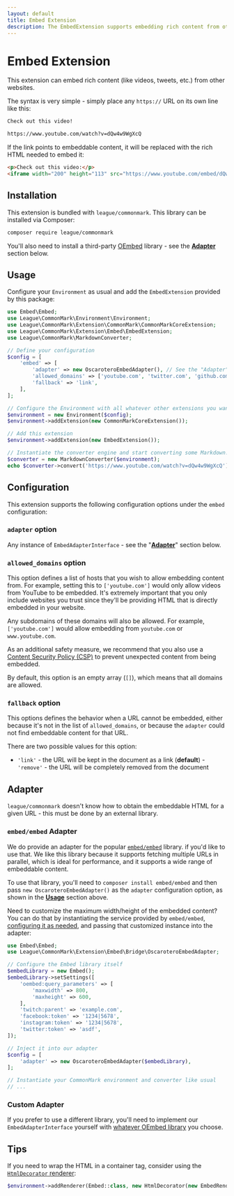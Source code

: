 ```yaml
---
layout: default
title: Embed Extension
description: The EmbedExtension supports embedding rich content from other websites.
---
```


# Embed Extension

This extension can embed rich content (like videos, tweets, etc.) from other websites.

The syntax is very simple - simply place any `https://` URL on its own line like this:

```md
Check out this video!

https://www.youtube.com/watch?v=dQw4w9WgXcQ
```

If the link points to embeddable content, it will be replaced with the rich HTML needed to embed it:

```html
<p>Check out this video:</p>
<iframe width="200" height="113" src="https://www.youtube.com/embed/dQw4w9WgXcQ?feature=oembed" frameborder="0" allow="accelerometer; autoplay; clipboard-write; encrypted-media; gyroscope; picture-in-picture" allowfullscreen></iframe>
```

## Installation

This extension is bundled with `league/commonmark`. This library can be installed via Composer:

```bash
composer require league/commonmark
```

You'll also need to install a third-party [OEmbed](https://www.oembed.com/) library - see the [**Adapter**](#adapter) section below.

## Usage

Configure your `Environment` as usual and add the `EmbedExtension` provided by this package:

```php
use Embed\Embed;
use League\CommonMark\Environment\Environment;
use League\CommonMark\Extension\CommonMark\CommonMarkCoreExtension;
use League\CommonMark\Extension\Embed\EmbedExtension;
use League\CommonMark\MarkdownConverter;

// Define your configuration
$config = [
    'embed' => [
        'adapter' => new OscaroteroEmbedAdapter(), // See the "Adapter" documentation below
        'allowed_domains' => ['youtube.com', 'twitter.com', 'github.com'],
        'fallback' => 'link',
    ],
];

// Configure the Environment with all whatever other extensions you want
$environment = new Environment($config);
$environment->addExtension(new CommonMarkCoreExtension());

// Add this extension
$environment->addExtension(new EmbedExtension());

// Instantiate the converter engine and start converting some Markdown!
$converter = new MarkdownConverter($environment);
echo $converter->convert('https://www.youtube.com/watch?v=dQw4w9WgXcQ');
```

## Configuration

This extension supports the following configuration options under the `embed` configuration:

### `adapter` option

Any instance of `EmbedAdapterInterface` - see the "**[Adapter](#adapter)**" section below.

### `allowed_domains` option

This option defines a list of hosts that you wish to allow embedding content from. For example, setting this to
`['youtube.com']` would only allow videos from YouTube to be embedded.
It's extremely important that you only include websites you trust since they'll be providing HTML that is directly embedded in your website.

Any subdomains of these domains will also be allowed. For example, `['youtube.com']` would allow embedding from `youtube.com` or `www.youtube.com`.

As an additional safety measure, we recommend that you also use a [Content Security Policy (CSP)](https://developer.mozilla.org/en-US/docs/Web/HTTP/CSP)
to prevent unexpected content from being embedded.

By default, this option is an empty array (`[]`), which means that all domains are allowed.

### `fallback` option

This options defines the behavior when a URL cannot be embedded, either because it's not in the list of `allowed_domains`,
or because the `adapter` could not find embeddable content for that URL.

There are two possible values for this option:

- `'link'` - the URL will be kept in the document as a link (**default**)
-`'remove'` - the URL will be completely removed from the document

## Adapter

`league/commonmark` doesn't know how to obtain the embeddable HTML for a given URL - this must be done by an external library.

### `embed/embed` Adapter

We do provide an adapter for the popular [`embed/embed`](https://github.com/oscarotero/Embed) library. if you'd like to use that.  We like this library
because it supports fetching multiple URLs in parallel, which is ideal for performance, and it supports a wide range
of embeddable content.

To use that library, you'll need to `composer install embed/embed` and then pass `new OscaroteroEmbedAdapter()` as the `adapter`
configuration option, as shown in the [**Usage**](#usage) section above.

Need to customize the maximum width/height of the embedded content? You can do that by instantiating the service provided by
`embed/embed`, [configuring it as needed](https://github.com/oscarotero/Embed#settings), and passing that customized instance into the adapter:

```php
use Embed\Embed;
use League\CommonMark\Extension\Embed\Bridge\OscaroteroEmbedAdapter;

// Configure the Embed library itself
$embedLibrary = new Embed();
$embedLibrary->setSettings([
    'oembed:query_parameters' => [
        'maxwidth' => 800,
        'maxheight' => 600,
    ],
    'twitch:parent' => 'example.com',
    'facebook:token' => '1234|5678',
    'instagram:token' => '1234|5678',
    'twitter:token' => 'asdf',
]);

// Inject it into our adapter
$config = [
    'adapter' => new OscaroteroEmbedAdapter($embedLibrary),
];

// Instantiate your CommonMark environment and converter like usual
// ...
```

### Custom Adapter

If you prefer to use a different library, you'll need to implement our `EmbedAdapterInterface` yourself with
[whatever OEmbed library](https://packagist.org/?tags=oembed) you choose.

## Tips

If you need to wrap the HTML in a container tag, consider using the [`HtmlDecorator` renderer](/2.3/customization/rendering/#wrapping-elements-with-htmldecorator):

```php
$environment->addRenderer(Embed::class, new HtmlDecorator(new EmbedRenderer(), 'div', ['class' => 'embeded-content']));
```
